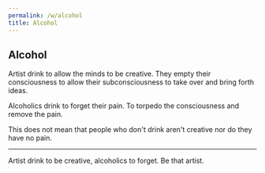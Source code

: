 ```yaml
---
permalink: /w/alcohol
title: Alcohol
---
```


## Alcohol

Artist drink to allow the minds to be creative. They empty their consciousness to allow their subconsciousness to take over and bring forth ideas.

Alcoholics drink to forget their pain. To torpedo the consciousness and remove the pain.

This does not mean that people who don't drink aren't creative nor do they have no pain.

---

Artist drink to be creative, alcoholics to forget. Be that artist.

